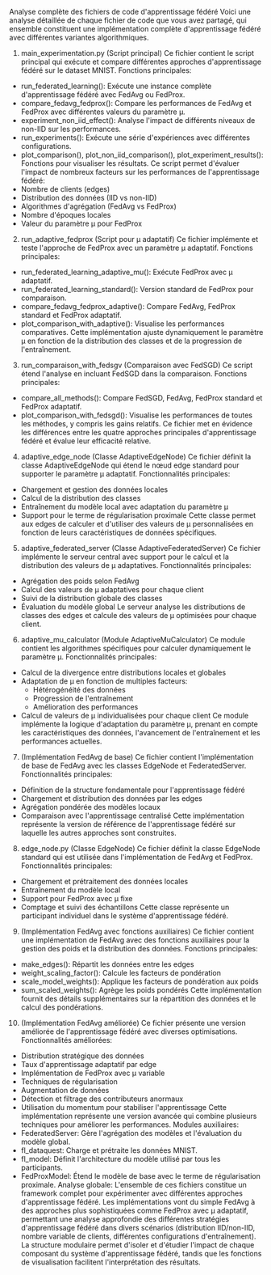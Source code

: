 Analyse complète des fichiers de code d'apprentissage fédéré
Voici une analyse détaillée de chaque fichier de code que vous avez partagé, qui ensemble constituent une implémentation complète d'apprentissage fédéré avec différentes variantes algorithmiques.
1. main_experimentation.py (Script principal)
Ce fichier contient le script principal qui exécute et compare différentes approches d'apprentissage fédéré sur le dataset MNIST.
Fonctions principales:
* run_federated_learning(): Exécute une instance complète d'apprentissage fédéré avec FedAvg ou FedProx.
* compare_fedavg_fedprox(): Compare les performances de FedAvg et FedProx avec différentes valeurs du paramètre μ.
* experiment_non_iid_effect(): Analyse l'impact de différents niveaux de non-IID sur les performances.
* run_experiments(): Exécute une série d'expériences avec différentes configurations.
* plot_comparison(), plot_non_iid_comparison(), plot_experiment_results(): Fonctions pour visualiser les résultats.
Ce script permet d'évaluer l'impact de nombreux facteurs sur les performances de l'apprentissage fédéré:
* Nombre de clients (edges)
* Distribution des données (IID vs non-IID)
* Algorithmes d'agrégation (FedAvg vs FedProx)
* Nombre d'époques locales
* Valeur du paramètre μ pour FedProx
2. run_adaptive_fedprox (Script pour μ adaptatif)
Ce fichier implémente et teste l'approche de FedProx avec un paramètre μ adaptatif.
Fonctions principales:
* run_federated_learning_adaptive_mu(): Exécute FedProx avec μ adaptatif.
* run_federated_learning_standard(): Version standard de FedProx pour comparaison.
* compare_fedavg_fedprox_adaptive(): Compare FedAvg, FedProx standard et FedProx adaptatif.
* plot_comparison_with_adaptive(): Visualise les performances comparatives.
Cette implémentation ajuste dynamiquement le paramètre μ en fonction de la distribution des classes et de la progression de l'entraînement.
3. run_comparaison_with_fedsgv (Comparaison avec FedSGD)
Ce script étend l'analyse en incluant FedSGD dans la comparaison.
Fonctions principales:
* compare_all_methods(): Compare FedSGD, FedAvg, FedProx standard et FedProx adaptatif.
* plot_comparison_with_fedsgd(): Visualise les performances de toutes les méthodes, y compris les gains relatifs.
Ce fichier met en évidence les différences entre les quatre approches principales d'apprentissage fédéré et évalue leur efficacité relative.
4. adaptive_edge_node (Classe AdaptiveEdgeNode)
Ce fichier définit la classe AdaptiveEdgeNode qui étend le nœud edge standard pour supporter le paramètre μ adaptatif.
Fonctionnalités principales:
* Chargement et gestion des données locales
* Calcul de la distribution des classes
* Entraînement du modèle local avec adaptation du paramètre μ
* Support pour le terme de régularisation proximale
Cette classe permet aux edges de calculer et d'utiliser des valeurs de μ personnalisées en fonction de leurs caractéristiques de données spécifiques.
5. adaptive_federated_server (Classe AdaptiveFederatedServer)
Ce fichier implémente le serveur central avec support pour le calcul et la distribution des valeurs de μ adaptatives.
Fonctionnalités principales:
* Agrégation des poids selon FedAvg
* Calcul des valeurs de μ adaptatives pour chaque client
* Suivi de la distribution globale des classes
* Évaluation du modèle global
Le serveur analyse les distributions de classes des edges et calcule des valeurs de μ optimisées pour chaque client.
6. adaptive_mu_calculator (Module AdaptiveMuCalculator)
Ce module contient les algorithmes spécifiques pour calculer dynamiquement le paramètre μ.
Fonctionnalités principales:
* Calcul de la divergence entre distributions locales et globales
* Adaptation de μ en fonction de multiples facteurs:
    * Hétérogénéité des données
    * Progression de l'entraînement
    * Amélioration des performances
* Calcul de valeurs de μ individualisées pour chaque client
Ce module implémente la logique d'adaptation du paramètre μ, prenant en compte les caractéristiques des données, l'avancement de l'entraînement et les performances actuelles.
7. (Implémentation FedAvg de base)
Ce fichier contient l'implémentation de base de FedAvg avec les classes EdgeNode et FederatedServer.
Fonctionnalités principales:
* Définition de la structure fondamentale pour l'apprentissage fédéré
* Chargement et distribution des données par les edges
* Agrégation pondérée des modèles locaux
* Comparaison avec l'apprentissage centralisé
Cette implémentation représente la version de référence de l'apprentissage fédéré sur laquelle les autres approches sont construites.
8. edge_node.py (Classe EdgeNode)
Ce fichier définit la classe EdgeNode standard qui est utilisée dans l'implémentation de FedAvg et FedProx.
Fonctionnalités principales:
* Chargement et prétraitement des données locales
* Entraînement du modèle local
* Support pour FedProx avec μ fixe
* Comptage et suivi des échantillons
Cette classe représente un participant individuel dans le système d'apprentissage fédéré.
9. (Implémentation FedAvg avec fonctions auxiliaires)
Ce fichier contient une implémentation de FedAvg avec des fonctions auxiliaires pour la gestion des poids et la distribution des données.
Fonctions principales:
* make_edges(): Répartit les données entre les edges
* weight_scaling_factor(): Calcule les facteurs de pondération
* scale_model_weights(): Applique les facteurs de pondération aux poids
* sum_scaled_weights(): Agrège les poids pondérés
Cette implémentation fournit des détails supplémentaires sur la répartition des données et le calcul des pondérations.
10. (Implémentation FedAvg améliorée)
Ce fichier présente une version améliorée de l'apprentissage fédéré avec diverses optimisations.
Fonctionnalités améliorées:
* Distribution stratégique des données
* Taux d'apprentissage adaptatif par edge
* Implémentation de FedProx avec μ variable
* Techniques de régularisation
* Augmentation de données
* Détection et filtrage des contributeurs anormaux
* Utilisation du momentum pour stabiliser l'apprentissage
Cette implémentation représente une version avancée qui combine plusieurs techniques pour améliorer les performances.
Modules auxiliaires:
* FederatedServer: Gère l'agrégation des modèles et l'évaluation du modèle global.
* fl_dataquest: Charge et prétraite les données MNIST.
* fl_model: Définit l'architecture du modèle utilisé par tous les participants.
* FedProxModel: Étend le modèle de base avec le terme de régularisation proximale.
Analyse globale:
L'ensemble de ces fichiers constitue un framework complet pour expérimenter avec différentes approches d'apprentissage fédéré. Les implémentations vont du simple FedAvg à des approches plus sophistiquées comme FedProx avec μ adaptatif, permettant une analyse approfondie des différentes stratégies d'apprentissage fédéré dans divers scénarios (distribution IID/non-IID, nombre variable de clients, différentes configurations d'entraînement).
La structure modulaire permet d'isoler et d'étudier l'impact de chaque composant du système d'apprentissage fédéré, tandis que les fonctions de visualisation facilitent l'interprétation des résultats.
